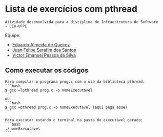 # Lista de exercícios com pthread 
	Atividade desenvolvida para a disciplina de Infraestrutura de Software - CIn-UFPE

Equipe:
 - [Eduardo Almeida de Queiroz](https://github.com/eduqz)
 - [Juan Felipe Serafim dos Santos](https://github.com/JuanFelipeSerafim)
 - [Victor Emanuel Pessoa da Silva](https://github.com/victoremanue)
 
## Como executar os códigos
 	Para compilar o programa prog.c com o uso da biblioteca pthread:
	```bash
	$ gcc –lpthread prog.c -o nomeExecutavel
	```
 	ou
 	```bash
	$ gcc –pthread prog.c -o nomeExecutavel (aqui pega esse)
	```
	
	Para executar estando o terminal na pasta do executável gerado:
	```bash
	./nomeExecutavel
	```
